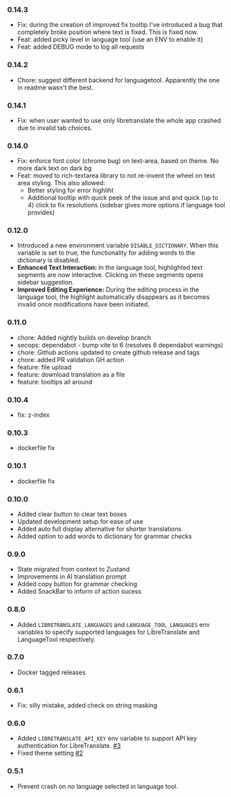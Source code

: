 ### 0.14.3

- Fix: during the creation of improved fix tooltip I've introduced a bug that completely broke position where text is fixed. This is fixed now. 
- Feat: added picky level in language tool (use an ENV to enable it)
- Feat: added DEBUG mode to log all requests

### 0.14.2

- Chore: suggest different backend for languagetool. Apparently the one in readme wasn't the best.

### 0.14.1

- Fix: when user wanted to use only libretranslate the whole app crashed due to invalid tab choices.

### 0.14.0

- Fix: enforce font color (chrome bug) on text-area, based on theme. No more dark text on dark bg
- Feat: moved to rich-textarea library to not re-invent the wheel on text area styling.
    This also allowed:
    - Better styling for error highliht
    - Additional tooltip with quick peek of the issue and and quick (up to 4) click to fix resolutions (sidebar gives more options if language tool provides)

### 0.12.0

- Introduced a new environment variable `DISABLE_DICTIONARY`. When this variable is set to true, the functionality for adding words to the dictionary is disabled.
- **Enhanced Text Interaction:** In the language tool, highlighted text segments are now interactive. Clicking on these segments opens sidebar suggestion.
- **Improved Editing Experience:** During the editing process in the language tool, the highlight automatically disappears as it becomes invalid once modifications have been initiated.

### 0.11.0 

- chore: Added nightly builds on develop branch
- secops: dependabot - bump vite to 6 (resolves 6 dependabot warnings)
- chore: Github actions updated to create github release and tags 
- chore: added PR validation GH action
- feature: file upload
- feature: download translation as a file
- feature: tooltips all around

### 0.10.4

- fix: z-index

### 0.10.3

- dockerfile fix

### 0.10.1

- dockerfile fix

### 0.10.0 

- Added clear button to clear text boxes
- Updated development setup for ease of use
- Added auto full display alternative for shorter translations
- Added option to add words to dictionary for grammar checks

### 0.9.0

- State migrated from context to Zustand
- Improvements in AI translation prompt
- Added copy button for grammar checking
- Added SnackBar to inform of action sucess

### 0.8.0

- Added `LIBRETRANSLATE_LANGUAGES` and `LANGUAGE_TOOL_LANGUAGES` env variables to specify supported languages for LibreTranslate and LanguageTool respectively.

### 0.7.0

- Docker tagged releases

### 0.6.1

- Fix: silly mistake, added check on string masking

### 0.6.0

- Added `LIBRETRANSLATE_API_KEY` env variable to support API key authentication for LibreTranslate. [#3](https://github.com/kWeglinski/OmniPoly/issues/3)
- Fixed theme setting [#2](https://github.com/kWeglinski/OmniPoly/issues/2)

### 0.5.1

- Prevent crash on no language selected in language tool.